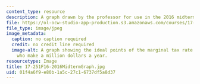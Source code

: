 ```yaml
---
content_type: resource
description: A graph drawn by the professor for use in the 2016 midterm question.
file: https://ol-ocw-studio-app-production.s3.amazonaws.com/courses/17-251-congress-and-the-american-political-system-i-fall-2016/01f4a6f9e80b1a5c27c16737df5a8d37_17-251F16-2016MidtermGraph.jpg
file_type: image/jpeg
image_metadata:
  caption: no caption required
  credit: no credit line required
  image-alt: A graph showing the ideal points of the marginal tax rate for people
    who make a million dollars a year.
resourcetype: Image
title: 17-251F16-2016MidtermGraph.jpg
uid: 01f4a6f9-e80b-1a5c-27c1-6737df5a8d37
---
```

